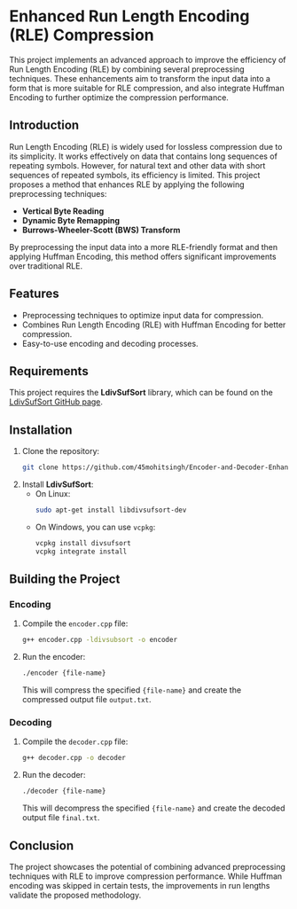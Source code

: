 # Enhanced Run Length Encoding (RLE) Compression

This project implements an advanced approach to improve the efficiency of Run Length Encoding (RLE) by combining several preprocessing techniques. These enhancements aim to transform the input data into a form that is more suitable for RLE compression, and also integrate Huffman Encoding to further optimize the compression performance.

## Introduction

Run Length Encoding (RLE) is widely used for lossless compression due to its simplicity. It works effectively on data that contains long sequences of repeating symbols. However, for natural text and other data with short sequences of repeated symbols, its efficiency is limited. This project proposes a method that enhances RLE by applying the following preprocessing techniques:

- **Vertical Byte Reading**
- **Dynamic Byte Remapping**
- **Burrows-Wheeler-Scott (BWS) Transform**

By preprocessing the input data into a more RLE-friendly format and then applying Huffman Encoding, this method offers significant improvements over traditional RLE.

## Features

- Preprocessing techniques to optimize input data for compression.
- Combines Run Length Encoding (RLE) with Huffman Encoding for better compression.
- Easy-to-use encoding and decoding processes.

## Requirements

This project requires the **LdivSufSort** library, which can be found on the [LdivSufSort GitHub page](https://github.com/y-256/libdivsufsort).

## Installation

1. Clone the repository:
   ```bash
   git clone https://github.com/45mohitsingh/Encoder-and-Decoder-Enhanced-RLE.git
   ```
2. Install **LdivSufSort**:
   - On Linux:
     ```bash
     sudo apt-get install libdivsufsort-dev
     ```
   - On Windows, you can use `vcpkg`:
     ```bash
     vcpkg install divsufsort
     vcpkg integrate install
     ```

## Building the Project

### Encoding

1. Compile the `encoder.cpp` file:
   ```bash
   g++ encoder.cpp -ldivsubsort -o encoder
   ```
2. Run the encoder:
   ```bash
   ./encoder {file-name}
   ```
   This will compress the specified `{file-name}` and create the compressed output file `output.txt`.

### Decoding

1. Compile the `decoder.cpp` file:
   ```bash
   g++ decoder.cpp -o decoder
   ```
2. Run the decoder:
   ```bash
   ./decoder {file-name}
   ```
   This will decompress the specified `{file-name}` and create the decoded output file `final.txt`.

## Conclusion

The project showcases the potential of combining advanced preprocessing techniques with RLE to improve compression performance. While Huffman encoding was skipped in certain tests, the improvements in run lengths validate the proposed methodology.
